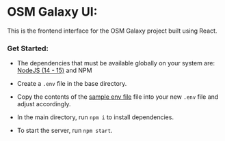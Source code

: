 # OSM Galaxy UI:

This is the frontend interface for the OSM Galaxy project built using React.

### Get Started:

- The dependencies that must be available globally on your system are: [NodeJS (14 - 15)](https://nodejs.org/en/) and NPM

- Create a `.env` file in the base directory.

- Copy the contents of the [sample env file](sample.env) file into your new `.env` file and adjust accordingly.

- In the main directory, run `npm i` to install dependencies.

- To start the server, run `npm start`.

